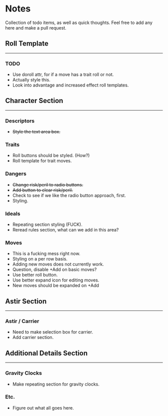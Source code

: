 # Notes
Collection of todo items, as well as quick thoughts. Feel free to add any here and make a pull request.


## Roll Template
---
### TODO
* Use doroll attr, for if a move has a trait roll or not.
* Actually style this.
* Look into advantage and increased effect roll templates.

## Character Section
---

### Descriptors
* ~~Style the text area box.~~

### Traits
* Roll buttons should be styled. (How?)
* Roll template for trait moves.

### Dangers
* ~~Change risk/peril to radio buttons.~~
* ~~Add button to clear risk/peril.~~
* Check to see if we like the radio button approach, first.
* Styling.

### Ideals
* Repeating section styling (FUCK).
* Reread rules section, what can we add in this area?

### Moves
* This is a fucking mess right now.
* Styling on a per row basis.
* Adding new moves does not currently work.
* Question, disable +Add on basic moves?
* Use better roll button.
* Use better expand icon for editing moves.
* New moves should be expanded on +Add


## Astir Section
---

### Astir / Carrier
* Need to make selection box for carrier.
* Add carrier section.


## Additional Details Section
---

### Gravity Clocks
* Make repeating section for gravity clocks.

### Etc.
* Figure out what all goes here.
